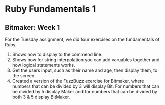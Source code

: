 # Ruby Fundamentals 1
## Bitmaker: Week 1

For the Tuesday assignment, we did four exercises on the fundamentals of Ruby.

1. Shows how to display to the commend line.
2. Shows how for string interpolation you can add varuables together and how logical statements works.
3. Get the users input, such as their name and age, then display them, to the screen.
4. Created a version of the FuzzBuzz exercise for Bitmaker, where numbers that can be divided by 3 will display Bit. For numbers that can be divided by 5 display Maker and for numbers that can be divided by both 3 & 5 display BitMaker.
